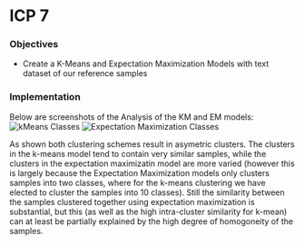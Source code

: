 # ICP 7

### Objectives

  - Create a K-Means and Expectation Maximization Models with text dataset of our reference samples

### Implementation

Below are screenshots of the Analysis of the KM and EM models:
![kMeans Classes](/doc/kMeansClusteringAnalysis.png)
![Expectation Maximization Classes](/doc/ExpectationMaximizationClusteringAnalysis.png)

As shown both clustering schemes result in asymetric clusters.  The clusters in the k-means model tend to contain very similar samples, while the clusters in the expectation maximizatin model are more varied (however this is largely because the Expectation Maximization models only clusters samples into two classes, where for the k-means clustering we have elected to cluster the samples into 10 classes).  Still the similarity between the samples clustered together using expectation maximization is substantial, but this (as well as the high intra-cluster similarity for k-mean) can at least be partially explained by the high degree of homogoneity of the samples.

